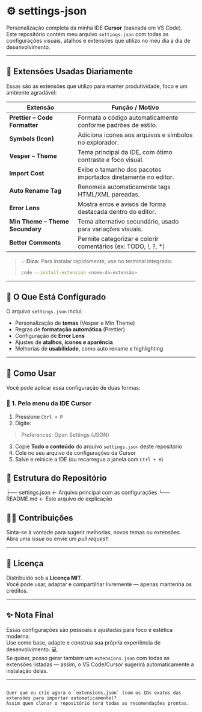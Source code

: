 # ⚙️ settings-json

Personalização completa da minha IDE **Cursor** (baseada em VS Code).  
Este repositório contém meu arquivo `settings.json` com todas as configurações visuais, atalhos e extensões que utilizo no meu dia a dia de desenvolvimento.

---

## 🧰 Extensões Usadas Diariamente

Essas são as extensões que utilizo para manter produtividade, foco e um ambiente agradável:

| Extensão | Função / Motivo |
|-----------|----------------|
| **Prettier – Code Formatter** | Formata o código automaticamente conforme padrões de estilo. |
| **Symbols (Icon)** | Adiciona ícones aos arquivos e símbolos no explorador. |
| **Vesper – Theme** | Tema principal da IDE, com ótimo contraste e foco visual. |
| **Import Cost** | Exibe o tamanho dos pacotes importados diretamente no editor. |
| **Auto Rename Tag** | Renomeia automaticamente tags HTML/XML pareadas. |
| **Error Lens** | Mostra erros e avisos de forma destacada dentro do editor. |
| **Min Theme – Theme Secundary** | Tema alternativo secundário, usado para variações visuais. |
| **Better Comments** | Permite categorizar e colorir comentários (ex: TODO, !, ?, *) |

> 💡 **Dica:** Para instalar rapidamente, use no terminal integrado:
> ```bash
> code --install-extension <nome-da-extensão>
> ```

---

## 🔧 O Que Está Configurado

O arquivo `settings.json` inclui:
- Personalização de **temas** (Vesper e Min Theme)  
- Regras de **formatação automática** (Prettier)  
- Configuração de **Error Lens**  
- Ajustes de **atalhos, ícones e aparência**  
- Melhorias de **usabilidade**, como auto rename e highlighting  

---

## 🚀 Como Usar

Você pode aplicar essa configuração de duas formas:

### 🧩 1. **Pelo menu da IDE Cursor**
1. Pressione `Ctrl + P`  
2. Digite:  

> Preferences: Open Settings (JSON)

3. Copie **Todo o conteúdo** do arquivo `settings.json` deste repositório  
4. Cole no seu arquivo de configurações da Cursor  
5. Salve e reinicie a IDE (ou recarregue a janela com `Ctrl + R`)

## 📂 Estrutura do Repositório

├── settings.json     ← Arquivo principal com as configurações
└── README.md          ← Este arquivo de explicação


## 🧑‍💻 Contribuições

Sinta-se à vontade para sugerir melhorias, novos temas ou extensões.  
Abra uma *issue* ou envie um *pull request*!

---

## 📄 Licença

Distribuído sob a **Licença MIT**.  
Você pode usar, adaptar e compartilhar livremente — apenas mantenha os créditos.

---

## ✨ Nota Final

Essas configurações são pessoais e ajustadas para foco e estética moderna.  
Use como base, adapte e construa sua própria experiência de desenvolvimento. 💻  
Se quiser, posso gerar também um `extensions.json` com todas as extensões listadas — assim, o VS Code/Cursor sugerirá automaticamente a instalação delas.

---

```

Quer que eu crie agora o `extensions.json` (com os IDs exatos das extensões para importar automaticamente)?
Assim quem clonar o repositório terá todas as recomendações prontas.
